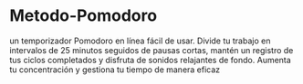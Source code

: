 # Metodo-Pomodoro
un temporizador Pomodoro en línea fácil de usar. Divide tu trabajo en intervalos de 25 minutos seguidos de pausas cortas, mantén un registro de tus ciclos completados y disfruta de sonidos relajantes de fondo. Aumenta tu concentración y gestiona tu tiempo de manera eficaz
